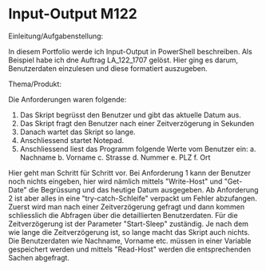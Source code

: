 # Input-Output M122

Einleitung/Aufgabenstellung:

In diesem Portfolio werde ich Input-Output in PowerShell beschreiben. Als Beispiel habe ich dne Auftrag LA_122_1707 gelöst. Hier ging es darum, Benutzerdaten einzulesen und diese formatiert auszugeben.

Thema/Produkt:

Die Anforderungen waren folgende:
1.	Das Skript begrüsst den Benutzer und gibt das aktuelle Datum aus.
2.	Das Skript fragt den Benutzer nach einer Zeitverzögerung in Sekunden
3.	Danach wartet das Skript so lange.
4.	Anschliessend startet Notepad.
5.	Anschliessend liest das Programm folgende Werte vom Benutzer ein:
a.	Nachname
b.	Vorname
c.	Strasse
d.	Nummer
e.	PLZ
f.	Ort

Hier geht man Schritt für Schritt vor. Bei Anforderung 1 kann der Benutzer noch nichts eingeben, hier wird nämlich mittels "Write-Host" und "Get-Date" die Begrüssung und das heutige Datum ausgegeben. Ab Anforderung 2 ist aber alles in eine "try-catch-Schleife" verpackt um Fehler abzufangen. Zuerst wird man nach einer Zeitverzögerung gefragt und dann kommen schliesslich die Abfragen über die detaillierten Benutzerdaten. Für die Zeitverzögerung ist der Parameter "Start-Sleep" zuständig. Je nach dem wie lange die Zeitverzögerung ist, so lange macht das Skript auch nichts. Die Benutzerdaten wie Nachname, Vorname etc. müssen in einer Variable gespeichert werden und mittels "Read-Host" werden die entsprechenden Sachen abgefragt.  
